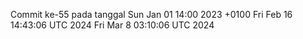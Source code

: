 Commit ke-55 pada tanggal Sun Jan 01 14:00 2023 +0100
Fri Feb 16 14:43:06 UTC 2024
Fri Mar  8 03:10:06 UTC 2024
